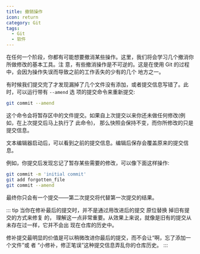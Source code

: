 ```yaml
---
title: 撤销操作
icon: return
category: Git
tags:
  - Git
  - 软件
---
```


在任何一个阶段，你都有可能想要撤消某些操作。这里，我们将会学习几个撤消你所做修改的基本工具。注
意，有些撤消操作是不可逆的。这是在使用 Git 的过程中，会因为操作失误而导致之前的工作丢失的少有的几个
地方之一。

有时候我们提交完了才发现漏掉了几个文件没有添加，或者提交信息写错了。此时，可以运行带有 `--amend` 选
项的提交命令来重新提交:

```sh
git commit --amend
```

这个命令会将暂存区中的文件提交。如果自上次提交以来你还未做任何修改(例如，在上次提交后马上执行了
此命令)， 那么快照会保持不变，而你所修改的只是提交信息。

文本编辑器启动后，可以看到之前的提交信息。编辑后保存会覆盖原来的提交信息。

例如，你提交后发现忘记了暂存某些需要的修改，可以像下面这样操作:

```sh
git commit -m 'initial commit'
git add forgotten_file
git commit --amend
```

最终你只会有一个提交——第二次提交将代替第一次提交的结果。

::: tip
当你在修补最后的提交时，并不是通过用改进后的提交 原位替换 掉旧有提交的方式来修复
的， 理解这一点非常重要。从效果上来说，就像是旧有的提交从未存在过一样，它并不会出
现在仓库的历史中。

修补提交最明显的价值是可以稍微改进你最后的提交，而不会让“啊，忘了添加一个文件”或
者 “小修补，修正笔误”这种提交信息弄乱你的仓库历史。
:::
